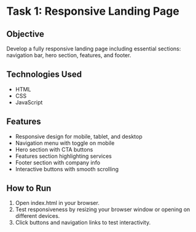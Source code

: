 # Task 1: Responsive Landing Page

## Objective
Develop a fully responsive landing page including essential sections: navigation bar, hero section, features, and footer.

## Technologies Used
- HTML
- CSS
- JavaScript

## Features
- Responsive design for mobile, tablet, and desktop
- Navigation menu with toggle on mobile
- Hero section with CTA buttons
- Features section highlighting services
- Footer section with company info
- Interactive buttons with smooth scrolling

## How to Run
1. Open index.html in your browser.
2. Test responsiveness by resizing your browser window or opening on different devices.
3. Click buttons and navigation links to test interactivity.